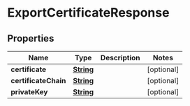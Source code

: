 

# ExportCertificateResponse


## Properties

| Name | Type | Description | Notes |
|------------ | ------------- | ------------- | -------------|
|**certificate** | [**String**](String.md) |  |  [optional] |
|**certificateChain** | [**String**](String.md) |  |  [optional] |
|**privateKey** | [**String**](String.md) |  |  [optional] |



